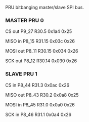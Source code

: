 PRU bitbanging master/slave SPI bus.

### MASTER PRU 0

CS out  P9_27 R30.5 0x1a4 0x25

MISO in P8_15 R31.15 0x03c 0x26

MOSI out P8_11 R30.15 0x034 0x26

SCK out P8_12 R30.14 0x030 0x26

### SLAVE PRU 1

CS in P8_44 R31.3 0x0ac 0x26

MISO out P8_43 R30.2 0x0a8 0x25

MOSI in P8_45 R31.0 0x0a0 0x26

SCK in P8_46 R31.1 0x0a4 0x26

